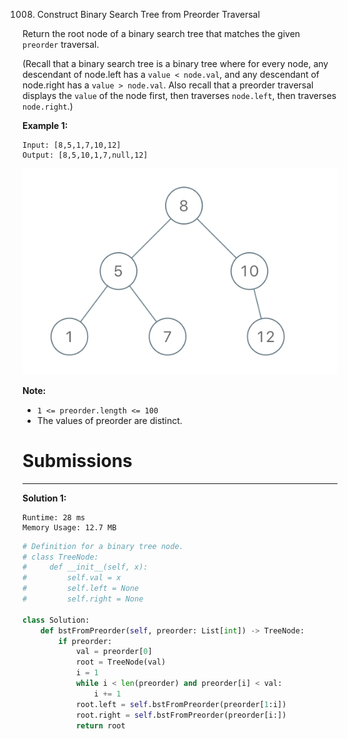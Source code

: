 1008. Construct Binary Search Tree from Preorder Traversal

Return the root node of a binary search tree that matches the given `preorder` traversal.

(Recall that a binary search tree is a binary tree where for every node, any descendant of node.left has a `value < node.val`, and any descendant of node.right has a `value > node.val`.  Also recall that a preorder traversal displays the `value` of the node first, then traverses `node.left`, then traverses `node.right`.)

 

**Example 1:**
```
Input: [8,5,1,7,10,12]
Output: [8,5,10,1,7,null,12]
```
![1008_1266.png](img/1008_1266.png)
 

**Note:** 

* `1 <= preorder.length <= 100`
* The values of preorder are distinct.

# Submissions
---
**Solution 1:**
```
Runtime: 28 ms
Memory Usage: 12.7 MB
```
```python
# Definition for a binary tree node.
# class TreeNode:
#     def __init__(self, x):
#         self.val = x
#         self.left = None
#         self.right = None

class Solution:
    def bstFromPreorder(self, preorder: List[int]) -> TreeNode:
        if preorder:
            val = preorder[0]
            root = TreeNode(val)
            i = 1
            while i < len(preorder) and preorder[i] < val:
                i += 1
            root.left = self.bstFromPreorder(preorder[1:i])
            root.right = self.bstFromPreorder(preorder[i:])
            return root
```